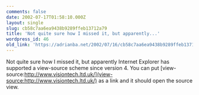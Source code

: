 ```yaml
---
comments: false
date: 2002-07-17T01:58:10.000Z
layout: single
slug: cb58c7aa6ea9438b9289ffeb13712a79
title: 'Not quite sure how I missed it, but apparently...'
wordpress_id: 46
old_link: 'https://adrianba.net/2002/07/16/cb58c7aa6ea9438b9289ffeb13712a79/'
---
```

Not quite sure how I missed it, but apparently Internet Explorer
has supported a view-source scheme since version 4. You can put
[view-source:http://www.visiontech.ltd.uk/](view-source:http://www.visiontech.ltd.uk/)
as a link and it should open the source view.

